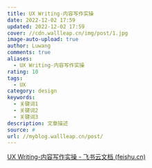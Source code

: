 ```yaml
---
title: UX Writing-内容写作实操
date: 2022-12-02 17:59
updated: 2022-12-02 17:59
cover: //cdn.wallleap.cn/img/post/1.jpg
image-auto-upload: true
author: Luwang
comments: true
aliases:
  - UX Writing-内容写作实操
rating: 10
tags:
  - UX
category: design
keywords:
  - 关键词1
  - 关键词2
  - 关键词3
description: 文章描述
source: #
url: //myblog.wallleap.cn/post/
---
```


[UX Writing-内容写作实操 - 飞书云文档 (feishu.cn)](https://ef17ayryne.feishu.cn/wiki/wikcnKC5SvRWUfV4eaZQ71KIIHf)